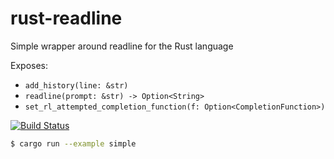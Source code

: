 rust-readline
=============

Simple wrapper around readline for the Rust language

Exposes:
 - `add_history(line: &str)`
 - `readline(prompt: &str) -> Option<String>`
 - `set_rl_attempted_completion_function(f: Option<CompletionFunction>)`

[![Build Status](https://travis-ci.org/gwenn/rust-readline.svg)](https://travis-ci.org/gwenn/rust-readline)

```sh
$ cargo run --example simple
```